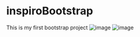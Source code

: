 # inspiroBootstrap
This is my first bootstrap project
![image](https://github.com/user-attachments/assets/40614413-436d-4416-869b-98a5d7b1e3b5)
![image](https://github.com/user-attachments/assets/c9c47348-e8f6-449f-8fd2-d8820f032d54)


